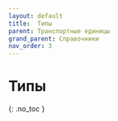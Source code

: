 ```yaml
---
layout: default
title:	Типы
parent: Транспортные единицы
grand_parent: Справочники
nav_order: 3
---
```


# Типы
{: .no_toc }
